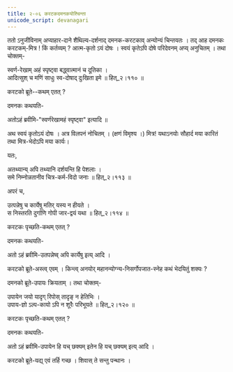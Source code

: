 ```yaml
---
title: २-०६ करटकदमनकयोश्चिन्ता
unicode_script: devanagari
---
```


ततो ऽनुजीविनाम् अप्याहार-दाने शैथिल्य-दर्शनाद् दमनक-करटकाव् अन्योन्यं चिन्तयतः । तद् आह दमनकः करटकम्-मित्र ! किं कर्तव्यम् ? आत्म-कृतो ऽयं दोषः । स्वयं कृतेऽपि दोषे परिदेवनम् अप्य् अनुचितम् । तथा चोक्तम्-  

स्वर्ण-रेखाम् अहं स्पृष्ट्वा बद्ध्वात्मानं च दूतिका ।  
आदित्सुश् च मणिं साधुः स्व-दोषाद् दुःखिता इमे ॥ हित्_२।११० ॥  

करटको ब्रूते--कथम् एतत् ?  

दमनकः कथयति-  

<div class="js_include" url="../../upakathAH/02-05_kandarpa-ketu-parivrAjaka-kathA/"  newLevelForH1="3" includeTitle="true"> </div>

अतोऽहं ब्रवीमि-"स्वर्णरेखामहं स्पृष्ट्वा" इत्यादि ॥  

अथ स्वयं कृतोऽयं दोषः । अत्र विलपनं नोचितम् । (क्षणं विमृश्य ।) मित्र! यथाऽनयोः सौहार्द मया कारितं तथा मित्र-भेदोऽपि मया कार्यः।  

यतः,  

अतथ्यान्य् अपि तथ्यानि दर्शयन्ति हि पेशलाः ।  
समे निम्नोन्नतानीव चित्र-कर्म-विदो जनाः ॥ हित्_२।११३ ॥  

अपरं च,  

उत्पन्नेषु च कार्येषु मतिर् यस्य न हीयते ।  
स निस्तरति दुर्गाणि गोपी जार-द्वयं यथा ॥ हित्_२।११४ ॥  

करटकः पृच्छति-कथम् एतत् ?  

दमनकः कथयति-  

<div class="js_include" url="../../upakathAH/02-06_gopIjAradvayakathA/"  newLevelForH1="3" includeTitle="true"> </div>

अतो ऽहं ब्रवीमि-उतपन्नेष्व् अपि कार्येषु इत्य् आदि ।  

करटको ब्रूते-अस्त्व् एवम् । किन्त्व् अनयोर् महानन्योग्न्य-निसर्गोपजात-स्नेह कथं भेदयितुं शक्यः ?  

दमनको ब्रूते-उपायः क्रियताम् । तथा चोक्तम्-  

उपायेन जयो यादृग् रिपोस् तादृङ् न हेतिभिः ।  
उपाय-ज्ञो ऽल्प-कायो ऽपि न शूरैः परिभूयते ॥ हित्_२।१२० ॥  

करटकः पृच्छति-कथम् एतत् ?  

दमनकः कथयति-  

<div class="js_include" url="../../upakathAH/02-07_vAyasadampatIkathA/"  newLevelForH1="3" includeTitle="true"> </div>  

अतो ऽहं ब्रवीमि-उपायेन हि यच् छक्यम् इतेन हि यच् छक्यम् इत्य् आदि ।  

करटको ब्रूते-यद्य् एवं तर्हि गच्छ । शिवास् ते सन्तु पन्थानः ।  
